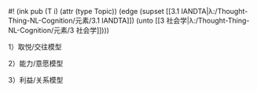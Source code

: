 #! (ink pub (T i) (attr (type Topic)) (edge (supset [[3.1 IANDTA|λ:/Thought-Thing-NL-Cognition/元素/3.1 IANDTA]]) (unto [[3 社会学|λ:/Thought-Thing-NL-Cognition/元素/3 社会学]])))


1）取悦/交往模型

2）能力/意愿模型

3）利益/关系模型